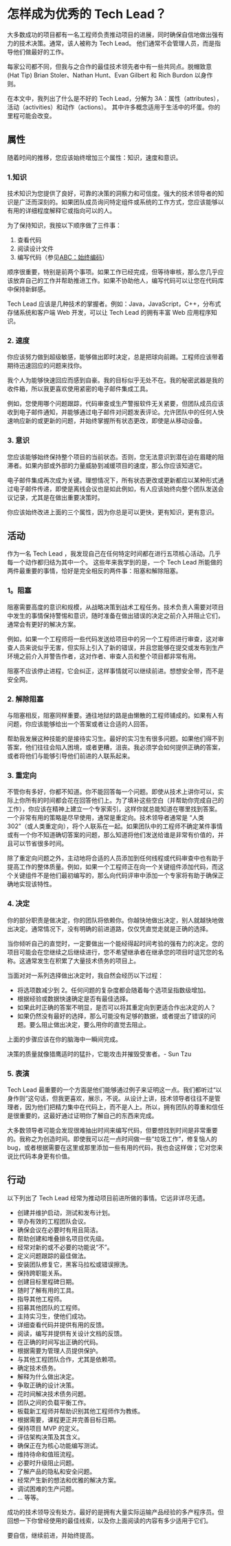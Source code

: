 # 怎样成为优秀的 Tech Lead？

大多数成功的项目都有一名工程师负责推动项目的进展，同时确保自信地做出强有力的技术决策。通常，该人被称为 Tech Lead。
他们通常不会管理人员，而是指导他们做最好的工作。

每家公司都不同，但我与之合作的最佳技术领先者中有一些共同点。脱帽致意
(Hat Tip) Brian Stoler、Nathan Hunt、Evan Gilbert 和 Rich Burdon 以身作则。

在本文中，我列出了什么是不好的 Tech Lead，分解为 3A：属性（attributes），活动（activities）和动作（actions）。 其中许多概念适用于生活中的坏蛋。你的里程可能会改变。

## 属性

随着时间的推移，您应该始终增加三个属性：知识，速度和意识。

### 1.知识

技术知识为您提供了良好，可靠的决策的洞察力和可信度。强大的技术领导者的知识是广泛而深刻的。如果团队成员询问特定组件或系统的工作方式，您应该能够以有用的详细程度解释它或指向可以的人。

为了保持知识，我按以下顺序做了三件事：

 1. 查看代码
 2. 阅读设计文件
 3. 编写代码（参见[ABC：始终编码](https://medium.com/always-be-coding/abc-always-be-coding-d5f8051afce2)）

顺序很重要，特别是前两个事项。如果工作已经完成，但等待审核，那么您几乎应该放弃自己的工作并帮助推进工作。如果不协助他人，编写代码可以让您在代码库中保持新鲜感。

Tech Lead 应该是几种技术的掌握者。例如：Java，JavaScript，C++，分布式存储系统和客户端 Web 开发，可以让 Tech Lead 的拥有丰富 Web 应用程序知识。

### 2. 速度

你应该努力做到超级敏感，能够做出即时决定，总是把球向前踢。工程师应该带着期待迅速回应的问题来找你。

我个人为能够快速回应而感到自豪。我的目标似乎无处不在。我的秘密武器是我的收件箱，所以我更喜欢使用紧密的电子邮件集成工具。

例如，您使用哪个问题跟踪，代码审查或生产警报软件无关紧要，但团队成员应该收到电子邮件通知，并能够通过电子邮件对问题发表评论。允许团队中的任何人快速响应新的或更新的问题，并始终掌握所有状态更改，即使是从移动设备。

### 3. 意识

您应该能够始终保持整个项目的当前状态。否则，您无法意识到潜在迫在眉睫的阻滞者。如果内部或外部的力量威胁到减缓项目的速度，那么你应该知道它。

电子邮件集成再次成为关键。理想情况下，所有状态更改或更新都应以某种形式通过电子邮件传递，即使是离线会议也是如此例如，有人应该始终向整个团队发送会议记录，尤其是在做出重要决策时。

你应该始终改进上面的三个属性，因为你总是可以更快，更有知识，更有意识。

## 活动

作为一名 Tech Lead ，我发现自己在任何特定时间都在进行五项核心活动。几乎每一个动作都归结为其中一个。
这些年来我学到的是，一个  Tech Lead 所能做的两件最重要的事情，恰好是完全相反的两件事：阻塞和解除阻塞。

### 1。阻塞

阻塞需要高度的意识和规模，从战略决策到战术工程任务。技术负责人需要对项目中发生的事情保持警惕和意识，随时准备在做出错误的决定之前介入并阻止它们，通常会有更好的解决方案。

例如，如果一个工程师将一些代码发送给项目中的另一个工程师进行审查，这对审查人员来说似乎无害，但实际上引入了新的错误，并且您能够在提交或发布到生产环境之前介入并警告作者，这对作者、审查人员和整个项目都非常有用。

阻塞不应该停止进程，它会纠正，这样事情就可以继续前进。想想安全带，而不是安全网。

### 2. 解除阻塞

与阻塞相反，阻塞同样重要。通往地狱的路是由懒散的工程师铺成的。如果有人有问题，你应该能够给出一个答案或者让合适的人回答。

帮助我发展这种技能的是接待实习生。最好的实习生有很多问题。如果他们得不到答案，他们往往会陷入困境，或者更糟，沮丧。我必须学会如何提供正确的答案，或者将他们与能够引导他们前进的人联系起来。

### 3. 重定向

不管你有多好，你都不知道。你不能回答每一个问题。即使从技术上讲你可以，实际上你所有的时间都会花在回答他们上。为了填补这些空白（并帮助你完成自己的工作），你应该在精神上建立一个专家索引，这样你就总能知道在哪里找到答案。一个非常有用的策略是尽早使用，通常是重定向。技术领导者通常是 “人类302”（或人类重定向），将个人联系在一起。如果团队中的工程师不确定某件事情或有一个你不知道确切答案的问题，那么知道将他们发送给谁是非常有价值的，并且可以节省很多时间。

除了重定向问题之外，主动地将合适的人员添加到任何线程或代码审查中也有助于提高工作的整体质量。例如，如果一个工程师正在向一个关键组件添加代码，而这个关键组件不是他们最初编写的，那么向代码评审中添加一个专家将有助于确保正确地实现该特性。

### 4. 决定

你的部分职责是做决定，你的团队将依赖你。你越快地做出决定，别人就越快地做出决定。通常情况下，没有明确的前进道路，仅仅凭直觉走就是正确的选择。

当你倾听自己的直觉时，一定要做出一个能经得起时间考验的强有力的决定。您的项目可能会在您继续之后继续进行，您不希望继承者在继承您的项目时诅咒您的名称。这通常发生在积累了大量技术债务的项目上。

当面对对一系列选择做出决定时，我自然会经历以下过程：

 - 将选项数减少到 2。任何问题的复杂度都会随着每个选项呈指数级增加。
 - 根据经验或数据快速确定是否有最佳选择。
 - 如果此时正确的答案不明显，是否可以将其重定向到更适合作出决定的人？
 - 如果仍然没有最好的选择，那么可能没有足够的数据，或者提出了错误的问题。要么阻止做出决定，要么用你的直觉去阻止。

上面的步骤应该在你的脑海中一瞬间完成。

决策的质量就像猎鹰适时的猛扑，它能攻击并摧毁受害者。- Sun Tzu

### 5. 表演

Tech Lead 最重要的一个方面是他们能够通过例子来证明这一点。我们都听过“以身作则”这句话，但我更喜欢，展示，不说。从设计上讲，技术领导者往往不是管理者，因为他们把精力集中在代码上，而不是人上。所以，拥有团队的尊重和信任是很重要的，这最好通过证明你了解自己的东西来完成。

大多数领导者可能会发现很难抽出时间来编写代码，但要想找到时间是非常重要的。我称之为创造时间。即使我可以花一点时间做一些“垃圾工作”，修复恼人的 bug，或者根据需要在这里或那里添加一些有用的代码，我也会这样做；它对您来说比代码本身更有价值。

## 行动

以下列出了 Tech Lead 经常为推动项目前进所做的事情。它远非详尽无遗。

 - 创建并维护启动，测试和发布计划。
 - 举办有效的工程团队会议。
 - 确保会议在必要时有用且简洁。
 - 帮助创建和堆叠排名项目优先级。
 - 经常对新的或不必要的功能说“不”。
 - 定义问题跟踪的最佳做法。
 - 安装团队修复它，黑客马拉松或错误擦洗。
 - 保持跨职能关系。
 - 创建目标里程碑日期。
 - 随时了解有用的工具。
 - 指导其他工程师。
 - 招募其他团队的工程师。
 - 主持实习生，使他们成功。
 - 详细查看代码并提供有用的反馈。
 - 阅读，编写并提供有关设计文档的反馈。
 - 在正确的时间写出正确的代码。
 - 根据需要为管理人员提供保护。
 - 与其他工程团队合作，尤其是依赖项。
 - 确定技术债务。
 - 解释为什么做出决定。
 - 争取正确的设计决策。
 - 花时间解决技术债务问题。
 - 团队之间的负载平衡工作。
 - 板载新工程师并帮助识别其他工程师作为教练。
 - 根据需要，课程更正并完善目标日期。
 - 保持项目 MVP 的定义。
 - 评估架构决策及其含义。
 - 确保正在为核心功能编写测试。
 - 维持待命和值班流程。
 - 必要时升级阻止问题。
 - 了解产品的隐私和安全问题。
 - 经常产生新的想法和优雅的解决方案。
 - 调试困难的生产问题。
 - … 等等。

成功的技术领导没有处方。最好的是拥有大量实际运输产品经验的多产程序员。但回想一下你曾经使用的最佳线索，以及你上面阅读的内容有多少适用于它们。

要自信，继续前进，并始终提高。


